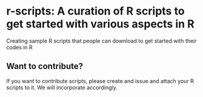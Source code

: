 # r-scripts: A curation of R scripts to get started with various aspects in R

Creating sample R scripts that people can download to get started with their codes in R

## Want to contribute?

If you want to contribute scripts, please create and issue and attach your R scripts to it. We will incorporate accordingly.



